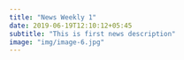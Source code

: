 ```yaml
---
title: "News Weekly 1"
date: 2019-06-19T12:10:12+05:45
subtitle: "This is first news description"
image: "img/image-6.jpg"
---
```



